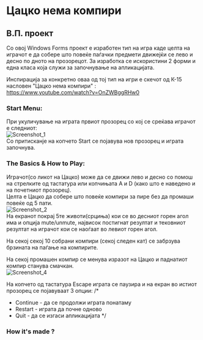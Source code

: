 # Цацко нема компири 
## В.П. проект 

Со овој Windows Forms проект е изработен тип на игра каде целта на играчот е да собере што повеќе паѓачки предмети движејќи се лево и десно по дното на прозорецот.
За изработка се искористини 2 форми и една класа која служи за започнување на апликацијата.

Инспирација за конкретно оваа од тој тип на игри е скечот од К-15 насловен "Цацко нема компири" : <br>
https://www.youtube.com/watch?v=OnZWBggRHw0

### Start Menu:
При укуличување на играта првиот прозорец со кој се среќава играчот е следниот: <br>
![Screenshot_1](https://user-images.githubusercontent.com/54687796/198845106-28efcae4-ca5e-4d91-a66d-7485853e3e82.png) <br>
Со притисканје на копчето Start се појавува нов прозорец и играта започнува.

### The Basics & How to Play:
Играчот(со ликот на Цацко) може да се движи лево и десно со помош на стрелките од тастатура или копчињата А и D (како што е наведено и на почетниот прозорец).<br>
Целта е Цацко да собере што повеќе компири за пире без да промаши повеќе од 5 пати. <br>
![Screenshot_2](https://user-images.githubusercontent.com/80720596/198855322-3ecf6745-ede4-4689-b936-d6711f460a7f.png) <br>
На екранот покрај 5те животи(срциња) кои се во десниот горен агол има и опција mute/unmute, највисок постигнат резултат и тековниот резултат на играчот кои се наоѓаат во левиот горен агол.

На секој секој 10 собрани компири (секој следен кат) се забрзува брзината на паѓање на компирите.

На секој промашен компир се менува изразот на Цацко и паднатиот компир станува смачкан. <br>
![Screenshot_4](https://user-images.githubusercontent.com/80720596/198855492-386b08a6-d2d4-4a2b-a149-5befcfeb82a8.png) <br>

На копчето од тастатура Escape играта се паузира и на екран во истиот прозорец се појавуваат 3 опции:
/*
* Continue - да се продолжи играта понатаму
* Restart - играта да почне одново
* Quit - да се изгаси апликацијата
*/

### How it's made ?

